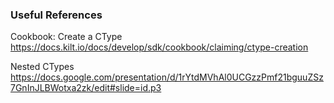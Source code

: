 ### Useful References

Cookbook: Create a CType
https://docs.kilt.io/docs/develop/sdk/cookbook/claiming/ctype-creation

Nested CTypes
https://docs.google.com/presentation/d/1rYtdMVhAl0UCGzzPmf21bguuZSz7GnInJLBWotxa2zk/edit#slide=id.p3
